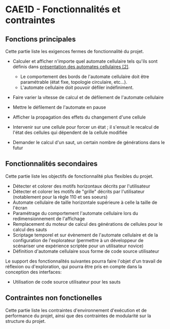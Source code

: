 # CAE1D - Fonctionnalités et contraintes

## Fonctions principales

Cette partie liste les exigences fermes de fonctionnalité du projet.

- Calculer et afficher n'importe quel automate cellulaire tels qu'ils sont définis dans [présentation des automates cellulaires [2]](https://github.com/mathieucaroff/cellular-automaton-explorer-1d/blob/master/doc-project-fr/presentation-automate-cellulaire.md).

  - Le comportement des bords de l'automate cellulaire doit être paramétrable (état fixe, topologie circulaire, etc...).
  - L'automate cellulaire doit pouvoir défiler indéfiniment.

- Faire varier la vitesse de calcul et de défilement de l'automate cellulaire
- Mettre le défilement de l'automate en pause
- Afficher la propagation des effets du changement d'une cellule
- Intervenir sur une cellule pour forcer un état ; il s'ensuit le recalcul de l'état des cellules qui dépendent de la cellule modifiée
- Demander le calcul d'un saut, un certain nombre de générations dans le futur

## Fonctionnalités secondaires

Cette partie liste les objectifs de fonctionnalité plus flexibles du projet.

- Détecter et colorer des motifs horizontaux décrits par l'utilisateur
- Détecter et colorer les motifs de "grille" décrits par l'utilisateur (notablement pour la règle 110 et ses soeurs)
- Automate cellulaire de taille horizontale supérieure à celle la taille de l'écran
- Paramétrage du comportement l'automate cellulaire lors du redimensionnement de l'affichage
- Remplacement du moteur de calcul des générations de cellules pour le calcul des sauts
- Scriptage temporel et sur évènement de l'automate cellulaire et de la configuration de l'explorateur (permettre à un développeur de scénariser une expérience scriptée pour un utilisateur novice)
- Définition d'automate cellulaire sous forme de code source utilisateur

Le support des fonctionnalités suivantes pourra faire l'objet d'un travail de réflexion ou d'exploration, qui pourra être pris en compte dans la conception des interfaces:

- Utilisation de code source utilisateur pour les sauts

## Contraintes non fonctionelles

Cette partie liste les contraintes d'environnement d'exécution et de performance du projet, ainsi que des contraintes de modularité sur la structure du projet.
